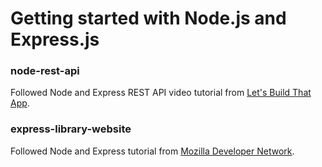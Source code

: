 # Getting started with Node.js and Express.js

### node-rest-api 
Followed Node and Express REST API video tutorial from [Let's Build That App](https://www.youtube.com/watch?v=F7NVpxxmmgM&list=PL0dzCUj1L5JE4w_OctDGyZOhML6OtJSqR).

### express-library-website
Followed Node and Express tutorial from [Mozilla Developer Network](https://developer.mozilla.org/en-US/docs/Learn/Server-side/Express_Nodejs/Tutorial_local_library_website).
